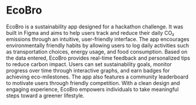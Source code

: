 # EcoBro
EcoBro is a sustainability app designed for a hackathon challenge. It was built in Figma and aims to help users track and reduce their daily CO₂ emissions through an intuitive, user-friendly interface. The app encourages environmentally friendly habits by allowing users to log daily activities such as transportation choices, energy usage, and food consumption. Based on the data entered, EcoBro provides real-time feedback and personalized tips to reduce carbon impact.
Users can set sustainability goals, monitor progress over time through interactive graphs, and earn badges for achieving eco-milestones. The app also features a community leaderboard to motivate users through friendly competition. With a clean design and engaging experience, EcoBro empowers individuals to take meaningful steps toward a greener lifestyle.

